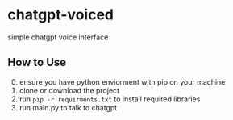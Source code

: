 # chatgpt-voiced
simple chatgpt voice interface

## How to Use

0. ensure you have python enviorment with pip on your machine
1. clone or download the project
2. run `pip -r requirments.txt` to install required libraries
3. run main.py to talk to chatgpt 
